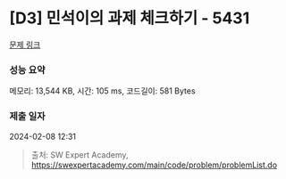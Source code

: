 # [D3] 민석이의 과제 체크하기 - 5431 

[문제 링크](https://swexpertacademy.com/main/code/problem/problemDetail.do?contestProbId=AWVl3rWKDBYDFAXm) 

### 성능 요약

메모리: 13,544 KB, 시간: 105 ms, 코드길이: 581 Bytes

### 제출 일자

2024-02-08 12:31



> 출처: SW Expert Academy, https://swexpertacademy.com/main/code/problem/problemList.do